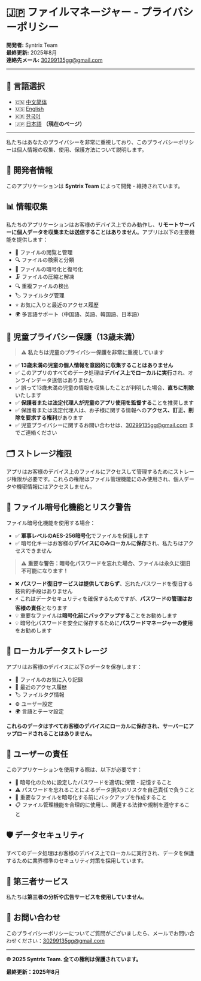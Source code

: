 # 🇯🇵 ファイルマネージャー - プライバシーポリシー

**開発者:** Syntrix Team  
**最終更新:** 2025年8月  
**連絡先メール:** [30299135gg@gmail.com](mailto:30299135gg@gmail.com)

---

## 📖 言語選択

- 🇨🇳 [中文简体](PRIVACY_POLICY_ZH.md)
- 🇺🇸 [English](PRIVACY_POLICY_EN.md)
- 🇰🇷 [한국어](PRIVACY_POLICY_KO.md)
- 🇯🇵 [日本語](PRIVACY_POLICY_JA.md) **（現在のページ）**

---

私たちはあなたのプライバシーを非常に重視しており、このプライバシーポリシーは個人情報の収集、使用、保護方法について説明します。

## 🏢 開発者情報

このアプリケーションは **Syntrix Team** によって開発・維持されています。

## 📊 情報収集

私たちのアプリケーションはお客様のデバイス上でのみ動作し、**リモートサーバーに個人データを収集または送信することはありません**。アプリは以下の主要機能を提供します：

- 📁 ファイルの閲覧と管理
- 🔍 ファイルの検索と分類
- 🔐 ファイルの暗号化と復号化
- 🗜️ ファイルの圧縮と解凍
- 🔍 重複ファイルの検出
- 🏷️ ファイルタグ管理
- ⭐ お気に入りと最近のアクセス履歴
- 🌍 多言語サポート（中国語、英語、韓国語、日本語）

## 🧒 児童プライバシー保護（13歳未満）

> ⚠️ **私たちは児童のプライバシー保護を非常に重視しています**

- ✅ **13歳未満の児童の個人情報を意図的に収集することはありません**
- ✅ このアプリのすべてのデータ処理は**デバイス上でローカルに実行**され、オンラインデータ送信はありません
- ✅ 誤って13歳未満の児童の情報を収集したことが判明した場合、**直ちに削除**いたします
- ✅ **保護者または法定代理人が児童のアプリ使用を監督する**ことを推奨します
- ✅ 保護者または法定代理人は、お子様に関する情報への**アクセス、訂正、削除を要求する権利**があります
- ✅ 児童プライバシーに関するお問い合わせは、[30299135gg@gmail.com](mailto:30299135gg@gmail.com) までご連絡ください

## 🗂️ ストレージ権限

アプリはお客様のデバイス上のファイルにアクセスして管理するためにストレージ権限が必要です。これらの権限はファイル管理機能にのみ使用され、個人データや機密情報にはアクセスしません。

## 🔐 ファイル暗号化機能とリスク警告

ファイル暗号化機能を使用する場合：

- ✅ **軍事レベルのAES-256暗号化**でファイルを保護します
- ✅ 暗号化キーはお客様の**デバイスにのみローカルに保存**され、私たちはアクセスできません

> ⚠️ **重要な警告：暗号化パスワードを忘れた場合、ファイルは永久に復旧不可能になります！**

- ❌ **パスワード復旧サービスは提供しておらず**、忘れたパスワードを復旧する技術的手段はありません
- ⚡ これはデータセキュリティを確保するためですが、**パスワードの管理はお客様の責任**となります
- 💡 重要なファイルは**暗号化前にバックアップする**ことをお勧めします
- 💡 暗号化パスワードを安全に保存するために**パスワードマネージャーの使用**をお勧めします

## 💾 ローカルデータストレージ

アプリはお客様のデバイスに以下のデータを保存します：

- 📌 ファイルのお気に入り記録
- 📅 最近のアクセス履歴
- 🏷️ ファイルタグ情報
- ⚙️ ユーザー設定
- 🌍 言語とテーマ設定

**これらのデータはすべてお客様のデバイスにローカルに保存され、サーバーにアップロードされることはありません。**

## 👤 ユーザーの責任

このアプリケーションを使用する際は、以下が必要です：

- 🔑 暗号化のために設定したパスワードを適切に保管・記憶すること
- ⚠️ パスワードを忘れることによるデータ損失のリスクを自己責任で負うこと
- 💾 重要なファイルを暗号化する前にバックアップを作成すること
- 📋 ファイル管理機能を合理的に使用し、関連する法律や規制を遵守すること

## 🛡️ データセキュリティ

すべてのデータ処理はお客様のデバイス上でローカルに実行され、データを保護するために業界標準のセキュリティ対策を採用しています。

## 🚫 第三者サービス

私たちは**第三者の分析や広告サービスを使用していません**。

## 📧 お問い合わせ

このプライバシーポリシーについてご質問がございましたら、メールでお問い合わせください：[30299135gg@gmail.com](mailto:30299135gg@gmail.com)

---

**© 2025 Syntrix Team. 全ての権利は保護されています。**

**最終更新：2025年8月**
